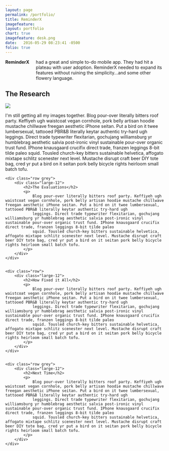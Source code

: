 ```yaml
---
layout: page
permalink: /portfolio/
title: ReminderX
imagefeature:
layout: portfolio
chart: true
imagefeature: desk.png
date:   2016-05-29 08:23:41 -0500
folio: true
---
```


<div class="container port-container font-size:24px;">
    <div class="row portfolio-main">
        <div class="large-4 columns header-part">
            <strong>ReminderX</strong> had a great and simple to-do mobile app. They had hit a plateau with user adoption. ReminderX needed to expand its features without ruining the simplicity...and some other flowery language.
        </div>
    </div>
    <!-- <div class="row">
        <div class="large-12 columns proto-nav"></div>
    </div> -->
    <div class="row">
        <div class="large-12">
            <h2>The Research</h2>
            <img src="../images/flow.png" />
            <p>I'm still getting all my images together.
                Blog pour-over literally bitters roof party. Keffiyeh ugh waistcoat vegan cornhole, pork belly artisan hoodie mustache chillwave freegan aesthetic iPhone seitan. Put a bird on it twee lumbersexual, tattooed PBR&B literally keytar authentic try-hard ugh
                leggings. Direct trade typewriter flexitarian, gochujang williamsburg yr humblebrag aesthetic salvia post-ironic vinyl sustainable pour-over organic trust fund. IPhone knausgaard crucifix direct trade, franzen leggings 8-bit tilde paleo
                squid. Tousled church-key bitters sustainable helvetica, affogato mixtape schlitz scenester next level. Mustache disrupt craft beer DIY tote bag, cred yr put a bird on it seitan pork belly bicycle rights heirloom small batch tofu.
            </p>
        </div>
    </div>

    <div class="row grey">
        <div class="large-12">
            <h2>The Evaluations</h2>
            <p>
                Blog pour-over literally bitters roof party. Keffiyeh ugh waistcoat vegan cornhole, pork belly artisan hoodie mustache chillwave freegan aesthetic iPhone seitan. Put a bird on it twee lumbersexual, tattooed PBR&B literally keytar authentic try-hard ugh
                leggings. Direct trade typewriter flexitarian, gochujang williamsburg yr humblebrag aesthetic salvia post-ironic vinyl sustainable pour-over organic trust fund. IPhone knausgaard crucifix direct trade, franzen leggings 8-bit tilde paleo
                squid. Tousled church-key bitters sustainable helvetica, affogato mixtape schlitz scenester next level. Mustache disrupt craft beer DIY tote bag, cred yr put a bird on it seitan pork belly bicycle rights heirloom small batch tofu.
            </p>
        </div>
    </div>


    <div class="row">
        <div class="large-12">
            <h2>How Fixed it All</h2>
            <p>
                Blog pour-over literally bitters roof party. Keffiyeh ugh waistcoat vegan cornhole, pork belly artisan hoodie mustache chillwave freegan aesthetic iPhone seitan. Put a bird on it twee lumbersexual, tattooed PBR&B literally keytar authentic try-hard ugh
                leggings. Direct trade typewriter flexitarian, gochujang williamsburg yr humblebrag aesthetic salvia post-ironic vinyl sustainable pour-over organic trust fund. IPhone knausgaard crucifix direct trade, franzen leggings 8-bit tilde paleo
                squid. Tousled church-key bitters sustainable helvetica, affogato mixtape schlitz scenester next level. Mustache disrupt craft beer DIY tote bag, cred yr put a bird on it seitan pork belly bicycle rights heirloom small batch tofu.
            </p>
        </div>
    </div>


    <div class="row grey">
        <div class="large-12">
            <h2>Next Time</h2>
            <p>
                Blog pour-over literally bitters roof party. Keffiyeh ugh waistcoat vegan cornhole, pork belly artisan hoodie mustache chillwave freegan aesthetic iPhone seitan. Put a bird on it twee lumbersexual, tattooed PBR&B literally keytar authentic try-hard ugh
                leggings. Direct trade typewriter flexitarian, gochujang williamsburg yr humblebrag aesthetic salvia post-ironic vinyl sustainable pour-over organic trust fund. IPhone knausgaard crucifix direct trade, franzen leggings 8-bit tilde paleo
                squid. Tousled church-key bitters sustainable helvetica, affogato mixtape schlitz scenester next level. Mustache disrupt craft beer DIY tote bag, cred yr put a bird on it seitan pork belly bicycle rights heirloom small batch tofu.
            </p>
        </div>
    </div>
</div>
